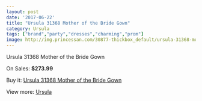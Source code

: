 ```yaml
---
layout: post
date: '2017-06-22'
title: "Ursula 31368 Mother of the Bride Gown"
category: Ursula
tags: ["brand","party","dresses","charming","prom"]
image: http://img.princessan.com/30877-thickbox_default/ursula-31368-mother-of-the-bride-gown.jpg
---
```

Ursula 31368 Mother of the Bride Gown

On Sales: **$273.99**
<a href="https://www.princessan.com/en/ursula/14010-ursula-31368-mother-of-the-bride-gown.html"><amp-img layout="responsive" width="600" height="600" src="//img.princessan.com/30877-thickbox_default/ursula-31368-mother-of-the-bride-gown.jpg" alt="Ursula 31368 Mother of the Bride Gown 0" /></a>

Buy it: [Ursula 31368 Mother of the Bride Gown](https://www.princessan.com/en/ursula/14010-ursula-31368-mother-of-the-bride-gown.html "Ursula 31368 Mother of the Bride Gown")

View more: [Ursula](https://www.princessan.com/en/72-ursula "Ursula")